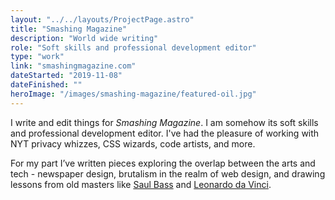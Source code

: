 ```yaml
---
layout: "../../layouts/ProjectPage.astro"
title: "Smashing Magazine"
description: "World wide writing"
role: "Soft skills and professional development editor"
type: "work"
link: "smashingmagazine.com"
dateStarted: "2019-11-08"
dateFinished: ""
heroImage: "/images/smashing-magazine/featured-oil.jpg"
---
```


I write and edit things for _Smashing Magazine_. I am somehow its soft skills and professional development editor. I've had the pleasure of working with NYT privacy whizzes, CSS wizards, code artists, and more.

For my part I’ve written pieces exploring the overlap between the arts and tech - newspaper design, brutalism in the realm of web design, and drawing lessons from old masters like [Saul Bass](https://www.smashingmagazine.com/2021/02/saul-bass-teach-web-design/) and [Leonardo da Vinci](https://www.smashingmagazine.com/2023/03/leonardo-da-vinci-teach-web-design/). 
